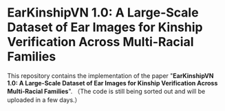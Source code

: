 # EarKinshipVN 1.0: A Large-Scale Dataset of Ear Images for Kinship Verification Across Multi-Racial Families
This repository contains the implementation of the paper "**EarKinshipVN 1.0: A Large-Scale Dataset of Ear Images for Kinship Verification Across Multi-Racial Families**". （The code is still being sorted out and will be uploaded in a few days.）
